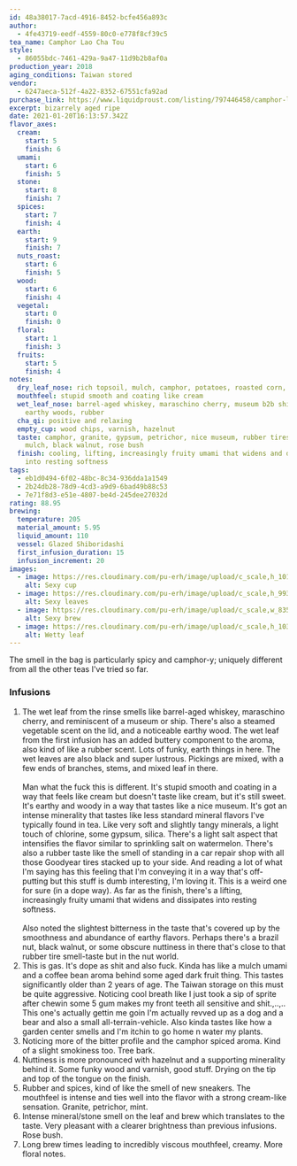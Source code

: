 ```yaml
---
id: 48a38017-7acd-4916-8452-bcfe456a893c
author:
  - 4fe43719-eedf-4559-80c0-e778f8cf39c5
tea_name: Camphor Lao Cha Tou
style:
  - 86055bdc-7461-429a-9a47-11d9b2b8af0a
production_year: 2018
aging_conditions: Taiwan stored
vendor:
  - 6247aeca-512f-4a22-8352-67551cfa92ad
purchase_link: https://www.liquidproust.com/listing/797446458/camphor-laochatou-30g
excerpt: bizarrely aged ripe
date: 2021-01-20T16:13:57.342Z
flavor_axes:
  cream:
    start: 5
    finish: 6
  umami:
    start: 6
    finish: 5
  stone:
    start: 8
    finish: 7
  spices:
    start: 7
    finish: 4
  earth:
    start: 9
    finish: 7
  nuts_roast:
    start: 6
    finish: 5
  wood:
    start: 6
    finish: 4
  vegetal:
    start: 0
    finish: 0
  floral:
    start: 1
    finish: 3
  fruits:
    start: 5
    finish: 4
notes:
  dry_leaf_nose: rich topsoil, mulch, camphor, potatoes, roasted corn, grass, wood oven
  mouthfeel: stupid smooth and coating like cream
  wet_leaf_nose: barrel-aged whiskey, maraschino cherry, museum b2b ship, butter,
    earthy woods, rubber
  cha_qi: positive and relaxing
  empty_cup: wood chips, varnish, hazelnut
  taste: camphor, granite, gypsum, petrichor, nice museum, rubber tires, umami
    mulch, black walnut, rose bush
  finish: cooling, lifting, increasingly fruity umami that widens and dissipates
    into resting softness
tags:
  - eb1d0494-6f02-48bc-8c34-936dda1a1549
  - 2b24db28-78d9-4cd3-a9d9-6bad49b88c53
  - 7e71f8d3-e51e-4807-be4d-245dee27032d
rating: 88.95
brewing:
  temperature: 205
  material_amount: 5.95
  liquid_amount: 110
  vessel: Glazed Shiboridashi
  first_infusion_duration: 15
  infusion_increment: 20
images:
  - image: https://res.cloudinary.com/pu-erh/image/upload/c_scale,h_1018/v1611170608/tea/2021/Camphor%20Lao%20Cha%20Tou/50D229A6-7A86-4DC6-90F5-D00FAA87659D_kgsvgq.jpg
    alt: Sexy cup
  - image: https://res.cloudinary.com/pu-erh/image/upload/c_scale,h_993,w_993/v1611170606/tea/2021/Camphor%20Lao%20Cha%20Tou/2AAF284A-B3E9-4B33-A94F-EBC709F77D9A_h62fsb.jpg
    alt: Sexy leaves
  - image: https://res.cloudinary.com/pu-erh/image/upload/c_scale,w_835/v1611170608/tea/2021/Camphor%20Lao%20Cha%20Tou/C9232B8D-B69B-42F9-92A5-A685BC980B7A_oi8qat.jpg
    alt: Sexy brew
  - image: https://res.cloudinary.com/pu-erh/image/upload/c_scale,h_1031/v1611170610/tea/2021/Camphor%20Lao%20Cha%20Tou/F2FF2E91-4176-49A6-9A1C-30BE842F6080_reuttu.jpg
    alt: Wetty leaf
---
```

The smell in the bag is particularly spicy and camphor-y; uniquely different from all the other teas I've tried so far.

### Infusions

1. The wet leaf from the rinse smells like barrel-aged whiskey, maraschino cherry, and reminiscent of a museum or ship. There's also a steamed vegetable scent on the lid, and a noticeable earthy wood. The wet leaf from the first infusion has an added buttery component to the aroma, also kind of like a rubber scent. Lots of funky, earth things in here. The wet leaves are also black and super lustrous. Pickings are mixed, with a few ends of branches, stems, and mixed leaf in there.\
   \
   Man what the fuck this is different. It's stupid smooth and coating in a way that feels like cream but doesn't taste like cream, but it's still sweet. It's earthy and woody in a way that tastes like a nice museum. It's got an intense minerality that tastes like less standard mineral flavors I've typically found in tea. Like very soft and slightly tangy minerals, a light touch of chlorine, some gypsum, silica. There's a light salt aspect that intensifies the flavor similar to sprinkling salt on watermelon. There's also a rubber taste like the smell of standing in a car repair shop with all those Goodyear tires stacked up to your side. And reading a lot of what I'm saying has this feeling that I'm conveying it in a way that's off-putting but this stuff is dumb interesting, I'm loving it. This is a weird one for sure (in a dope way). As far as the finish, there's a lifting, increasingly fruity umami that widens and dissipates into resting softness.\
   \
   Also noted the slightest bitterness in the taste that's covered up by the smoothness and abundance of earthy flavors. Perhaps there's a brazil nut, black walnut, or some obscure nuttiness in there that's close to that rubber tire smell-taste but in the nut world.
2. This is gas. It's dope as shit and also fuck. Kinda has like a mulch umami and a coffee bean aroma behind some aged dark fruit thing. This tastes significantly older than 2 years of age. The Taiwan storage on this must be quite aggressive. Noticing cool breath like I just took a sip of sprite after chewin some 5 gum makes my front teeth all sensitive and shit.,..,.. This one's actually gettin me goin I'm actually revved up as a dog and a bear and also a small all-terrain-vehicle. Also kinda tastes like how a garden center smells and I'm itchin to go home n water my plants.
3. Noticing more of the bitter profile and the camphor spiced aroma. Kind of a slight smokiness too. Tree bark.
4. Nuttiness is more pronounced with hazelnut and a supporting minerality behind it. Some funky wood and varnish, good stuff. Drying on the tip and top of the tongue on the finish.
5. Rubber and spices, kind of like the smell of new sneakers. The mouthfeel is intense and ties well into the flavor with a strong cream-like sensation. Granite, petrichor, mint.
6. Intense mineral/stone smell on the leaf and brew which translates to the taste. Very pleasant with a clearer brightness than previous infusions. Rose bush.
7. Long brew times leading to incredibly viscous mouthfeel, creamy. More floral notes.